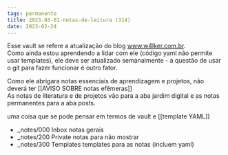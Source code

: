 ```yaml
---
tags: permanente
title: 2023-03-01-notas-de-leitura (314)
date: 2023-02-24
---
```


Esse vault se refere a atualização do blog www.w4lker.com.br.  
Como ainda estou aprendendo a lidar com ele (código yaml não permite usar templates), ele deve ser atualizado semanalmente - a questão de usar o git para fazer funcionar é outro fator.

Como ele abrigara notas essenciais de aprendizagem e projetos, não deverá ter [[AVISO SOBRE notas efêmeras]]  
As notas de literatura e de projetos vão para a aba jardim digital e as notas permanentes para a aba posts. 

uma coisa que se pode pensar em termos de vault e [[template YAML]]

  - _notes/000 Inbox notas gerais
  - _notes/200 Private notas para não mostrar
  - _notes/300 Templates templates para as notas (incluem yaml)
